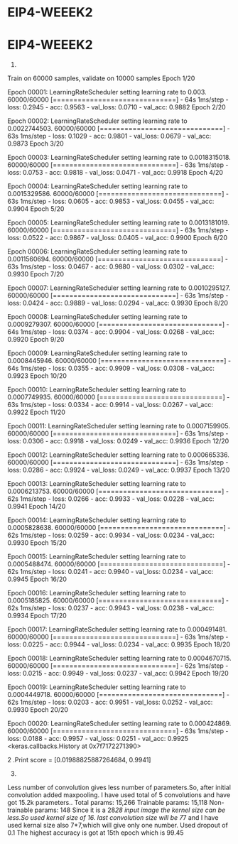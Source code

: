 # EIP4-WEEEK2
# EIP4-WEEEK2
1.
Train on 60000 samples, validate on 10000 samples
Epoch 1/20

Epoch 00001: LearningRateScheduler setting learning rate to 0.003.
60000/60000 [==============================] - 64s 1ms/step - loss: 0.2945 - acc: 0.9563 - val_loss: 0.0710 - val_acc: 0.9882
Epoch 2/20

Epoch 00002: LearningRateScheduler setting learning rate to 0.0022744503.
60000/60000 [==============================] - 63s 1ms/step - loss: 0.1029 - acc: 0.9801 - val_loss: 0.0679 - val_acc: 0.9873
Epoch 3/20

Epoch 00003: LearningRateScheduler setting learning rate to 0.0018315018.
60000/60000 [==============================] - 63s 1ms/step - loss: 0.0753 - acc: 0.9818 - val_loss: 0.0471 - val_acc: 0.9918
Epoch 4/20

Epoch 00004: LearningRateScheduler setting learning rate to 0.0015329586.
60000/60000 [==============================] - 63s 1ms/step - loss: 0.0605 - acc: 0.9853 - val_loss: 0.0455 - val_acc: 0.9904
Epoch 5/20

Epoch 00005: LearningRateScheduler setting learning rate to 0.0013181019.
60000/60000 [==============================] - 63s 1ms/step - loss: 0.0522 - acc: 0.9867 - val_loss: 0.0405 - val_acc: 0.9900
Epoch 6/20

Epoch 00006: LearningRateScheduler setting learning rate to 0.0011560694.
60000/60000 [==============================] - 63s 1ms/step - loss: 0.0467 - acc: 0.9880 - val_loss: 0.0302 - val_acc: 0.9930
Epoch 7/20

Epoch 00007: LearningRateScheduler setting learning rate to 0.0010295127.
60000/60000 [==============================] - 63s 1ms/step - loss: 0.0424 - acc: 0.9889 - val_loss: 0.0294 - val_acc: 0.9930
Epoch 8/20

Epoch 00008: LearningRateScheduler setting learning rate to 0.0009279307.
60000/60000 [==============================] - 64s 1ms/step - loss: 0.0374 - acc: 0.9904 - val_loss: 0.0268 - val_acc: 0.9920
Epoch 9/20

Epoch 00009: LearningRateScheduler setting learning rate to 0.0008445946.
60000/60000 [==============================] - 64s 1ms/step - loss: 0.0355 - acc: 0.9909 - val_loss: 0.0308 - val_acc: 0.9923
Epoch 10/20

Epoch 00010: LearningRateScheduler setting learning rate to 0.0007749935.
60000/60000 [==============================] - 63s 1ms/step - loss: 0.0334 - acc: 0.9914 - val_loss: 0.0267 - val_acc: 0.9922
Epoch 11/20

Epoch 00011: LearningRateScheduler setting learning rate to 0.0007159905.
60000/60000 [==============================] - 63s 1ms/step - loss: 0.0306 - acc: 0.9918 - val_loss: 0.0249 - val_acc: 0.9936
Epoch 12/20

Epoch 00012: LearningRateScheduler setting learning rate to 0.000665336.
60000/60000 [==============================] - 63s 1ms/step - loss: 0.0286 - acc: 0.9924 - val_loss: 0.0249 - val_acc: 0.9937
Epoch 13/20

Epoch 00013: LearningRateScheduler setting learning rate to 0.0006213753.
60000/60000 [==============================] - 62s 1ms/step - loss: 0.0266 - acc: 0.9933 - val_loss: 0.0228 - val_acc: 0.9941
Epoch 14/20

Epoch 00014: LearningRateScheduler setting learning rate to 0.0005828638.
60000/60000 [==============================] - 62s 1ms/step - loss: 0.0259 - acc: 0.9934 - val_loss: 0.0234 - val_acc: 0.9930
Epoch 15/20

Epoch 00015: LearningRateScheduler setting learning rate to 0.0005488474.
60000/60000 [==============================] - 62s 1ms/step - loss: 0.0241 - acc: 0.9940 - val_loss: 0.0234 - val_acc: 0.9945
Epoch 16/20

Epoch 00016: LearningRateScheduler setting learning rate to 0.0005185825.
60000/60000 [==============================] - 62s 1ms/step - loss: 0.0237 - acc: 0.9943 - val_loss: 0.0238 - val_acc: 0.9934
Epoch 17/20

Epoch 00017: LearningRateScheduler setting learning rate to 0.000491481.
60000/60000 [==============================] - 63s 1ms/step - loss: 0.0225 - acc: 0.9944 - val_loss: 0.0234 - val_acc: 0.9935
Epoch 18/20

Epoch 00018: LearningRateScheduler setting learning rate to 0.0004670715.
60000/60000 [==============================] - 62s 1ms/step - loss: 0.0215 - acc: 0.9949 - val_loss: 0.0237 - val_acc: 0.9942
Epoch 19/20

Epoch 00019: LearningRateScheduler setting learning rate to 0.0004449718.
60000/60000 [==============================] - 62s 1ms/step - loss: 0.0203 - acc: 0.9951 - val_loss: 0.0252 - val_acc: 0.9930
Epoch 20/20

Epoch 00020: LearningRateScheduler setting learning rate to 0.000424869.
60000/60000 [==============================] - 63s 1ms/step - loss: 0.0188 - acc: 0.9957 - val_loss: 0.0251 - val_acc: 0.9925
<keras.callbacks.History at 0x7f7172271390>


2 .Print score = [0.01988825887264684, 0.9941]


3.
Less number of convolution gives less number of parameters.So, after initial convolution added maxpooling.
I have used total of 5 convolutions and have got 15.2k parameters..
Total params: 15,266
Trainable params: 15,118
Non-trainable params: 148
Since it is a 28*28 input image the kernel size can be less.So used kernel size of 16.
last convolution size will be 7*7 and I have used kernal size also 7*7,which will give only one number.
Used dropout of 0.1
The highest accuracy is got at 15th epoch which is 99.45
